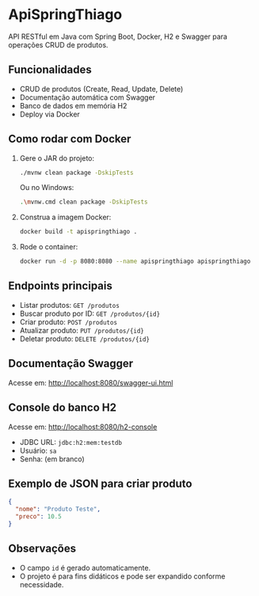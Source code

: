 # ApiSpringThiago

API RESTful em Java com Spring Boot, Docker, H2 e Swagger para operações CRUD de produtos.

## Funcionalidades
- CRUD de produtos (Create, Read, Update, Delete)
- Documentação automática com Swagger
- Banco de dados em memória H2
- Deploy via Docker

## Como rodar com Docker
1. Gere o JAR do projeto:
   ```sh
   ./mvnw clean package -DskipTests
   ```
   Ou no Windows:
   ```sh
   .\mvnw.cmd clean package -DskipTests
   ```
2. Construa a imagem Docker:
   ```sh
   docker build -t apispringthiago .
   ```
3. Rode o container:
   ```sh
   docker run -d -p 8080:8080 --name apispringthiago apispringthiago
   ```

## Endpoints principais
- Listar produtos: `GET /produtos`
- Buscar produto por ID: `GET /produtos/{id}`
- Criar produto: `POST /produtos`
- Atualizar produto: `PUT /produtos/{id}`
- Deletar produto: `DELETE /produtos/{id}`

## Documentação Swagger
Acesse em: [http://localhost:8080/swagger-ui.html](http://localhost:8080/swagger-ui.html)

## Console do banco H2
Acesse em: [http://localhost:8080/h2-console](http://localhost:8080/h2-console)
- JDBC URL: `jdbc:h2:mem:testdb`
- Usuário: `sa`
- Senha: (em branco)

## Exemplo de JSON para criar produto
```json
{
  "nome": "Produto Teste",
  "preco": 10.5
}
```

## Observações
- O campo `id` é gerado automaticamente.
- O projeto é para fins didáticos e pode ser expandido conforme necessidade.
